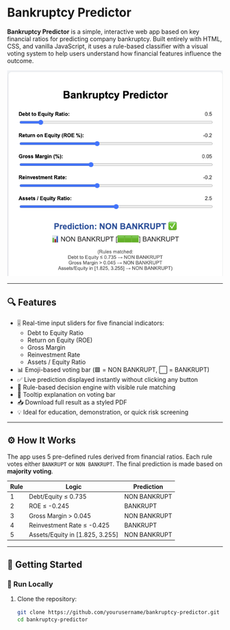 # Bankruptcy Predictor

**Bankruptcy Predictor** is a simple, interactive web app based on key financial ratios for predicting company bankruptcy. Built entirely with HTML, CSS, and vanilla JavaScript, it uses a rule-based classifier with a visual voting system to help users understand how financial features influence the outcome.

![screenshot](screenshot.png) <!-- Optional: replace with your actual screenshot filename -->

---

## 🔍 Features

- 🎚 Real-time input sliders for five financial indicators:
  - Debt to Equity Ratio
  - Return on Equity (ROE)
  - Gross Margin
  - Reinvestment Rate
  - Assets / Equity Ratio
- 📊 Emoji-based voting bar (🟩 = NON BANKRUPT, ⬜ = BANKRUPT)
- ✅ Live prediction displayed instantly without clicking any button
- 🧠 Rule-based decision engine with visible rule matching
- 📝 Tooltip explanation on voting bar
- 📥 Download full result as a styled PDF
- 💡 Ideal for education, demonstration, or quick risk screening

---

## ⚙️ How It Works

The app uses 5 pre-defined rules derived from financial ratios. Each rule votes either `BANKRUPT` or `NON BANKRUPT`. The final prediction is made based on **majority voting**.

| Rule | Logic | Prediction |
|------|-------|------------|
| 1 | Debt/Equity ≤ 0.735 | NON BANKRUPT |
| 2 | ROE ≤ -0.245 | BANKRUPT |
| 3 | Gross Margin > 0.045 | NON BANKRUPT |
| 4 | Reinvestment Rate ≤ -0.425 | BANKRUPT |
| 5 | Assets/Equity in [1.825, 3.255] | NON BANKRUPT |

---

## 🚀 Getting Started

### 🔧 Run Locally

1. Clone the repository:
   ```bash
   git clone https://github.com/yourusername/bankruptcy-predictor.git
   cd bankruptcy-predictor
